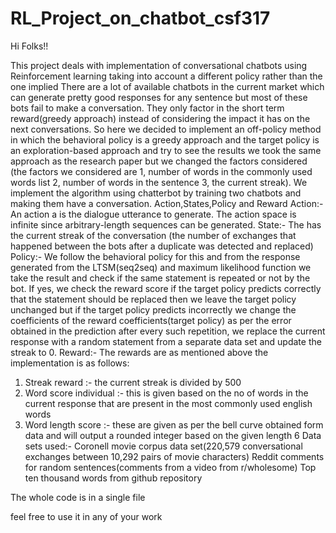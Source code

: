# RL_Project_on_chatbot_csf317

Hi Folks!!

This project deals with implementation of conversational chatbots using Reinforcement
learning taking into account a different policy rather than the one implied
There are a lot of available chatbots in the current market which can generate pretty good
responses for any sentence but most of these bots fail to make a conversation. They only
factor in the short term reward(greedy approach) instead of considering the impact it has
on the next conversations.
So here we decided to implement an off-policy method in which the behavioral policy is
a greedy approach and the target policy is an exploration-based approach and try to see
the results we took the same approach as the research paper but we changed the factors
considered (the factors we considered are 1, number of words in the commonly used
words list 2, number of words in the sentence 3, the current streak).
We implement the algorithm using chatterbot by training two chatbots and making them
have a conversation.
Action,States,Policy and Reward
Action:-
An action a is the dialogue utterance to generate. The action space is infinite since
arbitrary-length sequences can be generated.
State:-
The has the current streak of the conversation (the number of exchanges that happened
between the bots after a duplicate was detected and replaced)
Policy:-
We follow the behavioral policy for this and from the response generated from the
LTSM(seq2seq) and maximum likelihood function we take the result and check if the
same statement is repeated or not by the bot. If yes, we check the reward score if the
target policy predicts correctly that the statement should be replaced then we leave the
target policy unchanged but if the target policy predicts incorrectly we change the
coefficients of the reward coefficients(target policy) as per the error obtained in the
prediction after every such repetition, we replace the current response with a random
statement from a separate data set and update the streak to 0.
Reward:-
The rewards are as mentioned above the implementation is as follows:
1. Streak reward :- the current streak is divided by 500
2. Word score individual :- this is given based on the no of words in the current
response that are present in the most commonly used english words
3. Word length score :- these are given as per the bell curve obtained form data and
will output a rounded integer based on the given length
6
Data sets used:-
Coronell movie corpus data set(220,579 conversational exchanges between 10,292 pairs
of movie characters)
Reddit comments for random sentences(comments from a video from r/wholesome)
Top ten thousand words from github repository


The whole code is in a single file



feel free to use it in any of your work
